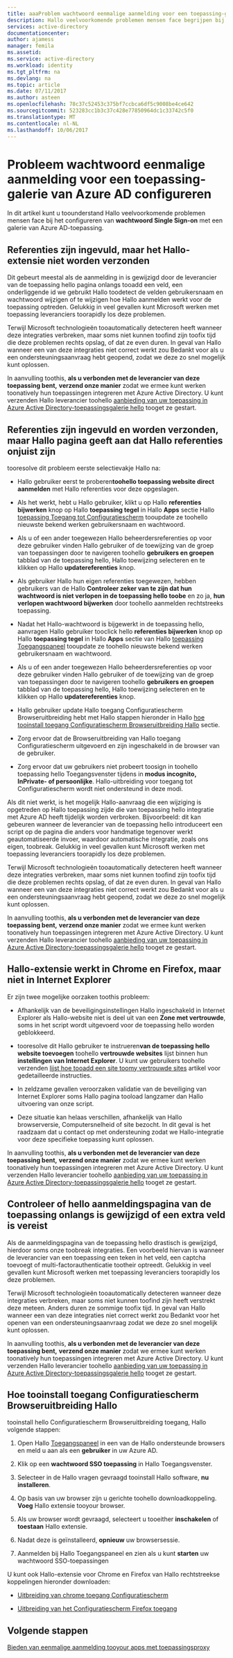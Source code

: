 ```yaml
---
title: aaaProblem wachtwoord eenmalige aanmelding voor een toepassing-galerie van Azure AD configureren | Microsoft Docs
description: Hallo veelvoorkomende problemen mensen face begrijpen bij het configureren van wachtwoord eenmalige aanmelding voor toepassingen die al worden vermeld in hello Azure AD-Toepassingsgalerie
services: active-directory
documentationcenter: 
author: ajamess
manager: femila
ms.assetid: 
ms.service: active-directory
ms.workload: identity
ms.tgt_pltfrm: na
ms.devlang: na
ms.topic: article
ms.date: 07/11/2017
ms.author: asteen
ms.openlocfilehash: 78c37c52453c375bf7ccbca6df5c9008be4ce642
ms.sourcegitcommit: 523283cc1b3c37c428e77850964dc1c33742c5f0
ms.translationtype: MT
ms.contentlocale: nl-NL
ms.lasthandoff: 10/06/2017
---
```

# <a name="problem-configuring-password-single-sign-on-for-an-azure-ad-gallery-application"></a>Probleem wachtwoord eenmalige aanmelding voor een toepassing-galerie van Azure AD configureren

In dit artikel kunt u toounderstand Hallo veelvoorkomende problemen mensen face bij het configureren van **wachtwoord Single Sign-on** met een galerie van Azure AD-toepassing.

## <a name="credentials-are-filled-in-but-hello-extension-does-not-submit-them"></a>Referenties zijn ingevuld, maar het Hallo-extensie niet worden verzonden

Dit gebeurt meestal als de aanmelding in is gewijzigd door de leverancier van de toepassing hello pagina onlangs tooadd een veld, een onderliggende id we gebruikt Hallo toodetect de velden gebruikersnaam en wachtwoord wijzigen of te wijzigen hoe Hallo aanmelden werkt voor de toepassing optreden. Gelukkig in veel gevallen kunt Microsoft werken met toepassing leveranciers toorapidly los deze problemen.

Terwijl Microsoft technologieën tooautomatically detecteren heeft wanneer deze integraties verbreken, maar soms niet kunnen toofind zijn toofix tijd die deze problemen rechts opslag, of dat ze even duren. In geval van Hallo wanneer een van deze integraties niet correct werkt zou Bedankt voor als u een ondersteuningsaanvraag hebt geopend, zodat we deze zo snel mogelijk kunt oplossen.

In aanvulling toothis, **als u verbonden met de leverancier van deze toepassing bent,** **verzend onze manier** zodat we ermee kunt werken toonatively hun toepassingen integreren met Azure Active Directory. U kunt verzenden Hallo leverancier toohello [aanbieding van uw toepassing in Azure Active Directory-toepassingsgalerie hello](https://docs.microsoft.com/azure/active-directory/develop/active-directory-app-gallery-listing) tooget ze gestart.

## <a name="credentials-are-filled-in-and-submitted-but-hello-page-indicates-hello-credentials-are-incorrect"></a>Referenties zijn ingevuld en worden verzonden, maar Hallo pagina geeft aan dat Hallo referenties onjuist zijn

tooresolve dit probleem eerste selectievakje Hallo na:

-   Hallo gebruiker eerst te proberen**toohello toepassing website direct aanmelden** met Hallo referenties voor deze opgeslagen.

  * Als het werkt, hebt u Hallo gebruiker, klikt u op Hallo **referenties bijwerken** knop op Hallo **toepassing tegel** in Hallo **Apps** sectie Hallo [toepassing Toegang tot Configuratiescherm](https://myapps.microsoft.com/) tooupdate ze toohello nieuwste bekend werken gebruikersnaam en wachtwoord.

   * Als u of een ander toegewezen Hallo beheerdersreferenties op voor deze gebruiker vinden Hallo gebruiker of de toewijzing van de groep van toepassingen door te navigeren toohello **gebruikers en groepen** tabblad van de toepassing hello, Hallo toewijzing selecteren en te klikken op Hallo **updatereferenties** knop.

-   Als gebruiker Hallo hun eigen referenties toegewezen, hebben gebruikers van de Hallo **Controleer zeker van te zijn dat hun wachtwoord is niet verlopen in de toepassing hello toobe** en zo ja, **hun verlopen wachtwoord bijwerken** door toohello aanmelden rechtstreeks toepassing.

   * Nadat het Hallo-wachtwoord is bijgewerkt in de toepassing hello, aanvragen Hallo gebruiker tooclick hello **referenties bijwerken** knop op Hallo **toepassing tegel** in Hallo **Apps** sectie van Hallo [toepassing Toegangspaneel](https://myapps.microsoft.com/) tooupdate ze toohello nieuwste bekend werken gebruikersnaam en wachtwoord.

   * Als u of een ander toegewezen Hallo beheerdersreferenties op voor deze gebruiker vinden Hallo gebruiker of de toewijzing van de groep van toepassingen door te navigeren toohello **gebruikers en groepen** tabblad van de toepassing hello, Hallo toewijzing selecteren en te klikken op Hallo **updatereferenties** knop.

-   Hallo gebruiker update Hallo toegang Configuratiescherm Browseruitbreiding hebt met Hallo stappen hieronder in Hallo [hoe tooinstall toegang Configuratiescherm Browseruitbreiding Hallo](#how-to-install-the-access-panel-browser-extension) sectie.

-   Zorg ervoor dat de Browseruitbreiding van Hallo toegang Configuratiescherm uitgevoerd en zijn ingeschakeld in de browser van de gebruiker.

-   Zorg ervoor dat uw gebruikers niet probeert toosign in toohello toepassing hello Toegangsvenster tijdens in **modus incognito, InPrivate- of persoonlijke**. Hallo-uitbreiding voor toegang tot Configuratiescherm wordt niet ondersteund in deze modi.

Als dit niet werkt, is het mogelijk Hallo-aanvraag die een wijziging is opgetreden op Hallo toepassing zijde die van toepassing hello integratie met Azure AD heeft tijdelijk worden verbroken. Bijvoorbeeld: dit kan gebeuren wanneer de leverancier van de toepassing hello introduceert een script op de pagina die anders voor handmatige tegenover werkt geautomatiseerde invoer, waardoor automatische integratie, zoals ons eigen, toobreak. Gelukkig in veel gevallen kunt Microsoft werken met toepassing leveranciers toorapidly los deze problemen.

Terwijl Microsoft technologieën tooautomatically detecteren heeft wanneer deze integraties verbreken, maar soms niet kunnen toofind zijn toofix tijd die deze problemen rechts opslag, of dat ze even duren. In geval van Hallo wanneer een van deze integraties niet correct werkt zou Bedankt voor als u een ondersteuningsaanvraag hebt geopend, zodat we deze zo snel mogelijk kunt oplossen.

In aanvulling toothis, **als u verbonden met de leverancier van deze toepassing bent,** **verzend onze manier** zodat we ermee kunt werken toonatively hun toepassingen integreren met Azure Active Directory. U kunt verzenden Hallo leverancier toohello [aanbieding van uw toepassing in Azure Active Directory-toepassingsgalerie hello](https://docs.microsoft.com/azure/active-directory/develop/active-directory-app-gallery-listing) tooget ze gestart.

## <a name="hello-extension-works-in-chrome-and-firefox-but-not-in-internet-explorer"></a>Hallo-extensie werkt in Chrome en Firefox, maar niet in Internet Explorer

Er zijn twee mogelijke oorzaken toothis probleem:

-   Afhankelijk van de beveiligingsinstellingen Hallo ingeschakeld in Internet Explorer als Hallo-website niet is deel uit van een **Zone met vertrouwde**, soms in het script wordt uitgevoerd voor de toepassing hello worden geblokkeerd.

  *  tooresolve dit Hallo gebruiker te instrueren**van de toepassing hello website toevoegen** toohello **vertrouwde websites** lijst binnen hun **instellingen van Internet Explorer**. U kunt uw gebruikers toohello verzenden [lijst hoe tooadd een site toomy vertrouwde sites](https://answers.microsoft.com/en-us/ie/forum/ie9-windows_7/how-do-i-add-a-site-to-my-trusted-sites-list/98cc77c8-b364-e011-8dfc-68b599b31bf5) artikel voor gedetailleerde instructies.

-   In zeldzame gevallen veroorzaken validatie van de beveiliging van Internet Explorer soms Hallo pagina tooload langzamer dan Hallo uitvoering van onze script.

   * Deze situatie kan helaas verschillen, afhankelijk van Hallo browserversie, Computersnelheid of site bezocht. In dit geval is het raadzaam dat u contact op met ondersteuning zodat we Hallo-integratie voor deze specifieke toepassing kunt oplossen.

In aanvulling toothis, **als u verbonden met de leverancier van deze toepassing bent,** **verzend onze manier** zodat we ermee kunt werken toonatively hun toepassingen integreren met Azure Active Directory. U kunt verzenden Hallo leverancier toohello [aanbieding van uw toepassing in Azure Active Directory-toepassingsgalerie hello](https://docs.microsoft.com/azure/active-directory/develop/active-directory-app-gallery-listing) tooget ze gestart.

## <a name="check-if-hello-applications-login-page-has-changed-recently-or-requires-an-additional-field"></a>Controleer of hello aanmeldingspagina van de toepassing onlangs is gewijzigd of een extra veld is vereist

Als de aanmeldingspagina van de toepassing hello drastisch is gewijzigd, hierdoor soms onze toobreak integraties. Een voorbeeld hiervan is wanneer de leverancier van een toepassing een teken in het veld, een captcha toevoegt of multi-factorauthenticatie tootheir optreedt. Gelukkig in veel gevallen kunt Microsoft werken met toepassing leveranciers toorapidly los deze problemen.

Terwijl Microsoft technologieën tooautomatically detecteren wanneer deze integraties verbreken, maar soms niet kunnen toofind zijn heeft verstrekt deze meteen. Anders duren ze sommige toofix tijd. In geval van Hallo wanneer een van deze integraties niet correct werkt zou Bedankt voor het openen van een ondersteuningsaanvraag zodat we deze zo snel mogelijk kunt oplossen.

In aanvulling toothis, **als u verbonden met de leverancier van deze toepassing bent,** **verzend onze manier** zodat we ermee kunt werken toonatively hun toepassingen integreren met Azure Active Directory. U kunt verzenden Hallo leverancier toohello [aanbieding van uw toepassing in Azure Active Directory-toepassingsgalerie hello](https://docs.microsoft.com/azure/active-directory/develop/active-directory-app-gallery-listing) tooget ze gestart.

## <a name="how-tooinstall-hello-access-panel-browser-extension"></a>Hoe tooinstall toegang Configuratiescherm Browseruitbreiding Hallo

tooinstall hello Configuratiescherm Browseruitbreiding toegang, Hallo volgende stappen:

1.  Open Hallo [Toegangspaneel](https://myapps.microsoft.com) in een van de Hallo ondersteunde browsers en meld u aan als een **gebruiker** in uw Azure AD.

2.  Klik op een **wachtwoord SSO toepassing** in Hallo Toegangsvenster.

3.  Selecteer in de Hallo vragen gevraagd tooinstall Hallo software, **nu installeren**.

4.  Op basis van uw browser zijn u gerichte toohello downloadkoppeling. **Voeg** Hallo extensie tooyour browser.

5.  Als uw browser wordt gevraagd, selecteert u tooeither **inschakelen** of **toestaan** Hallo extensie.

6.  Nadat deze is geïnstalleerd, **opnieuw** uw browsersessie.

7.  Aanmelden bij Hallo Toegangspaneel en zien als u kunt **starten** uw wachtwoord SSO-toepassingen

U kunt ook Hallo-extensie voor Chrome en Firefox van Hallo rechtstreekse koppelingen hieronder downloaden:

-   [Uitbreiding van chrome toegang Configuratiescherm](https://chrome.google.com/webstore/detail/access-panel-extension/ggjhpefgjjfobnfoldnjipclpcfbgbhl)

-   [Uitbreiding van het Configuratiescherm Firefox toegang](https://addons.mozilla.org/firefox/addon/access-panel-extension/)

## <a name="next-steps"></a>Volgende stappen
[Bieden van eenmalige aanmelding tooyour apps met toepassingsproxy](active-directory-application-proxy-sso-using-kcd.md)

